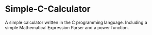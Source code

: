 # Simple-C-Calculator
A simple calculator written in the C programming language. Including a simple Mathematical Expression Parser and a power function.
